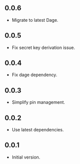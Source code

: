 ## 0.0.6

* Migrate to latest Dage.

## 0.0.5

* Fix secret key derivation issue.

## 0.0.4

* Fix dage dependency.

## 0.0.3

* Simplify pin management.

## 0.0.2

* Use latest dependencies.

## 0.0.1

* Initial version.